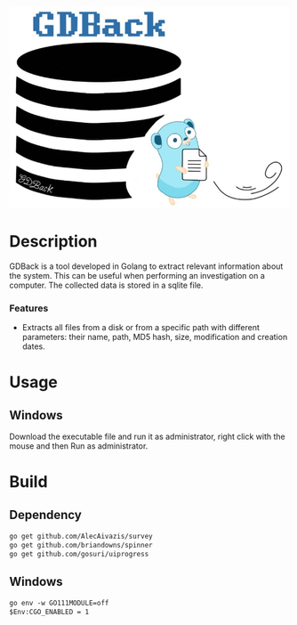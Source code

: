 <p align="center">
  <img src="images/main_logo.jpg">
</p>

# Description
GDBack is a tool developed in Golang to extract relevant information about the system. This can be useful when performing an investigation on a computer. The collected data is stored in a sqlite file.
### Features
 - Extracts all files from a disk or from a specific path with different parameters: their name, path, MD5 hash, size, modification and creation dates.
# Usage

## Windows
Download the executable file and run it as administrator, right click with the mouse and then Run as administrator.

# Build

## Dependency
```
go get github.com/AlecAivazis/survey
go get github.com/briandowns/spinner
go get github.com/gosuri/uiprogress
```

## Windows
```
go env -w GO111MODULE=off
$Env:CGO_ENABLED = 1
```
